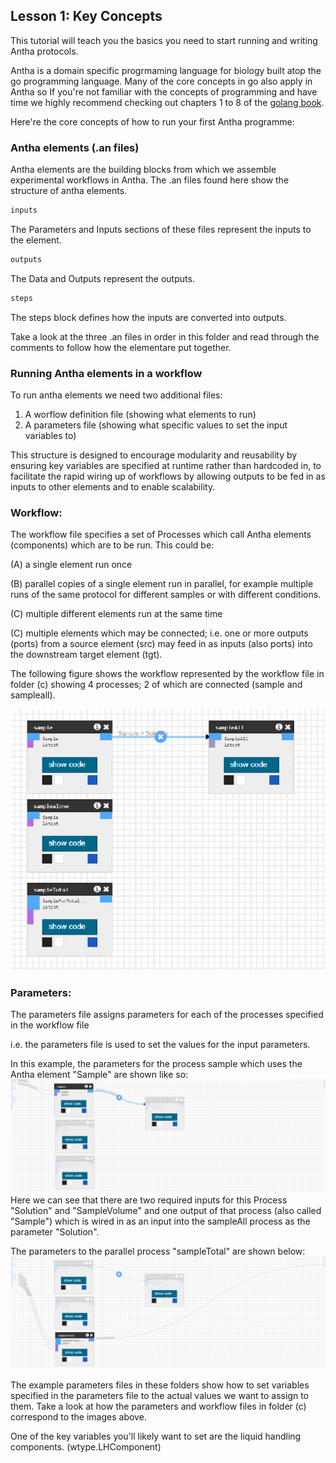 ## Lesson 1: Key Concepts

This tutorial will teach you the basics you need to start running and writing Antha protocols. 

Antha is a domain specific progrmaming language for biology built atop the go programming language. Many of the core concepts in go also apply in Antha so If you're not familiar with the concepts of programming and have time we highly recommend checking out chapters 1 to 8 of the [golang book](https://www.golang-book.com/books/intro/1).

Here're the core concepts of how to run your first Antha programme:

### Antha elements (.an files)
Antha elements are the building blocks from which we assemble experimental workflows in Antha. 
The .an files found here show the structure of antha elements. 

```go
inputs
``` 

The Parameters and Inputs sections of these files represent the inputs to the element. 


```go
outputs
```

The Data and Outputs represent the outputs. 

```go
steps
```

The steps block defines how the inputs are converted into outputs. 

Take a look at the three .an files in order in this folder and read through the comments to follow how the elementare put together. 

### Running Antha elements in a workflow
To run antha elements we need two additional files:
1. A worflow definition file (showing what elements to run)
2. A parameters file (showing what specific values to set the input variables to) 
 
This structure is designed to encourage modularity and reusability by ensuring key variables are specified at runtime rather than hardcoded in, to facilitate the rapid wiring up of workflows by allowing outputs to be fed in as inputs to other elements and to enable scalability.


### Workflow:
The workflow file specifies a set of Processes which call Antha elements 
(components) which are to be run. 
This could be: 

(A) a single element run once 

(B) parallel copies of a single element run in parallel, for example multiple runs of the same protocol for different samples or with different conditions.

(C) multiple different elements run at the same time

(C) multiple elements which may be connected; i.e. one or more outputs (ports) from a source element (src) may feed in as inputs (also ports) into the downstream target element (tgt).


The following figure shows the workflow represented by the workflow file in folder (c) showing 4 processes; 2 of which are connected (sample and sampleall).

![workflowc](sampleall.png)

### Parameters:
The parameters file assigns parameters for each of the processes specified in the workflow file

i.e. the parameters file is used to set the values for the input parameters.

In this example, the parameters for the process sample which uses the Antha element "Sample" are shown like so: 
![sample](samplehover.png)
Here we can see that there are two required inputs for this Process "Solution" and "SampleVolume" and one output of that process (also called "Sample") which is wired in as an input into the sampleAll process as the parameter "Solution".

The parameters to the parallel process "sampleTotal" are shown below: 
![sampleTotal](sampleallhover.png)

The example parameters files in these folders show how to set variables specified in the parameters file to the actual values we want to assign to them. Take a look at how the parameters and workflow files in folder (c) correspond to the images above.
 
One of the key variables you'll likely want to set are the liquid handling components. (wtype.LHComponent) 


